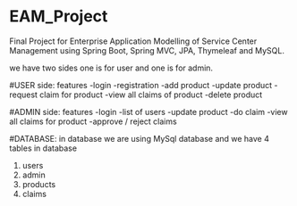 # EAM_Project
Final Project for Enterprise Application Modelling of Service Center Management using Spring Boot, Spring MVC, JPA, Thymeleaf and MySQL.

we have two sides one is for user and one is for admin.

#USER side:
features
-login
-registration
-add product
-update product
-request claim for product
-view all claims of product
-delete product

#ADMIN side:
features
-login
-list of users
-update product
-do claim
-view all claims for product
-approve / reject claims

#DATABASE:
in database we are using MySql database and we have 4 tables in database
1. users
2. admin
3. products
4. claims

